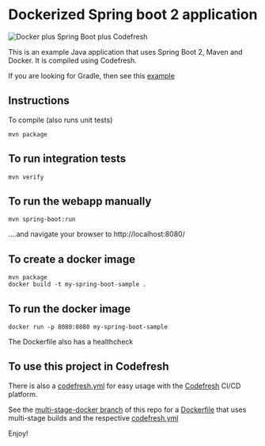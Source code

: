 # Dockerized Spring boot 2 application

![Docker plus Spring Boot plus Codefresh](docker-spring-boot-codefresh.jpg)

This is an example Java application that uses Spring Boot 2, Maven and Docker.
It is compiled using Codefresh.

If you are looking for Gradle, then see this [example](https://github.com/codefresh-contrib/gradle-sample-app)


## Instructions

To compile (also runs unit tests)

```
mvn package
```

## To run integration tests

```
mvn verify
```



## To run the webapp manually

```
mvn spring-boot:run
```

....and navigate your browser to  http://localhost:8080/

## To create a docker image

```
mvn package
docker build -t my-spring-boot-sample .
```


## To run the docker image

```
docker run -p 8080:8080 my-spring-boot-sample
```

The Dockerfile also has a healthcheck

## To use this project in Codefresh 

There is also a [codefresh.yml](codefresh.yml) for easy usage with the [Codefresh](codefresh.io) CI/CD platform.



See the [multi-stage-docker branch](https://github.com/codefresh-contrib/spring-boot-2-sample-app/tree/multi-stage-docker) of this repo for a [Dockerfile](https://github.com/codefresh-contrib/spring-boot-2-sample-app/blob/multi-stage-docker/Dockerfile) that uses multi-stage builds and the respective [codefresh.yml](https://github.com/codefresh-contrib/spring-boot-2-sample-app/blob/multi-stage-docker/codefresh.yml)


Enjoy!

